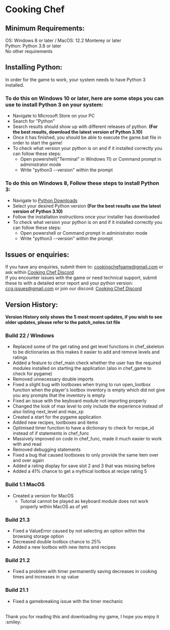 # Cooking Chef

## Minimum Requirements:
OS: Windows 8 or later / MacOS: 12.2 Monterey or later
</br>
Python: Python 3.8 or later 
</br>
No other requirements
</br>
## Installing Python:
In order for the game to work, your system needs to have Python 3 installed.
</br>
### To do this on Windows 10 or later, here are some steps you can use to install Python 3 on your system:
- Navigate to Microsoft Store on your PC
- Search for "Python"
- Search results should show up with different releases of python. <b>(For the best results, download the latest version of Python 3.10)</b>
- Once it has finished, you should be able to execute the game.bat file in order to start the game!
- To check what version your python is on and if it installed correctly you can follow these steps:
  - Open powershell("Terminal" in Windows 11) or Command prompt in administrator mode
  - Write "python3 --version" within the prompt
### To do this on Windows 8, Follow these steps to install Python 3:
- Navigate to [Python Downloads](https://www.python.org/downloads/windows/)
- Select your desired Python version <b>(For the best results use the latest version of Python 3.10)</b>
- Follow the installation instructions once your installer has downloaded
- To check what version your python is on and if it installed correctly you can follow these steps:
  - Open powershell or Command prompt in administrator mode
  - Write "python3 --version" within the prompt
## Issues or enquiries:
If you have any enquiries, submit them to: cookingchefgame@gmail.com or ask within [Cooking Chef Discord](https://discord.gg/CFQdynhFNd)
</br>
If you encounter issues with the game or need technical support, submit these to with a detailed error report and your python version: ccg.issues@gmail.com or join our discord: [Cooking Chef Discord](https://discord.gg/CFQdynhFNd)
</br>
## Version History:
<b>Version History only shows the 5 most recent updates, if you wish to see older updates, please refer to the patch_notes.txt file</b>
### Build 22 / Windows
- Replaced some of the get rating and get level functions in chef_skeleton to be dictionaries as this makes it easier to add and remove levels and ratings 
- Added a feature to chef_main check whether the user has the required modules installed on starting the application (also in chef_game to check for pygame) 
- Removed unnecessary double imports
- Fixed a slight bug with lootboxes when trying to run open_lootbox function when the player's lootbox inventory is empty which did not give you any prompts that the inventory is empty
- Fixed an issue with the keyboard module not importing properly
- Changed the look of max level to only include the experience instead of also listing next_level and max_xp
- Created a start for the pygame application
- Added new recipes, lootboxes and items
- Optimised timer function to have a dictionary to check for recipe_id instead of if statements in chef_func
- Massively improved on code in chef_func, made it much easier to work with and read
- Removed debugging statements
- Fixed a bug that caused lootboxes to only provide the same item over and over again
- Added a rating display for save slot 2 and 3 that was missing before
- Added a 41% chance to get a mythical lootbox at recipe rating 5
### Build 1.1 MacOS
- Created a version for MacOS
  - Tutorial cannot be played as keyboard module does not work properly within MacOS as of yet
### Build 21.3
- Fixed a ValueError caused by not selecting an option within the browsing storage option
- Decreased double lootbox chance to 25%
- Added a new lootbox with new items and recipes
### Build 21.2
- Fixed a problem with timer permanently saving decreases in cooking times and increases in xp value
### Build 21.1
- Fixed a gamebreaking issue with the timer mechanic
</br>
Thank you for reading this and downloading my game, I hope you enjoy it :smiley:
